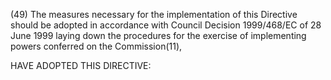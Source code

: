 (49) The measures necessary for the implementation of this Directive should be adopted in accordance with Council Decision 1999/468/EC of 28 June 1999 laying down the procedures for the exercise of implementing powers conferred on the Commission(11),

HAVE ADOPTED THIS DIRECTIVE: